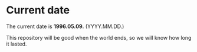 # Current date

The current date is **1996.05.09.** (YYYY.MM.DD.)

This repository will be good when the world ends, so we will know how long it lasted.